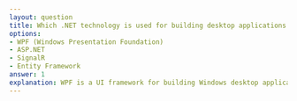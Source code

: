 ```yaml
---
layout: question
title: Which .NET technology is used for building desktop applications with modern UI?
options:
- WPF (Windows Presentation Foundation)
- ASP.NET
- SignalR
- Entity Framework
answer: 1
explanation: WPF is a UI framework for building Windows desktop applications with rich, modern user interfaces. It supports data binding, styling, templates, and multimedia integration.
---
```

